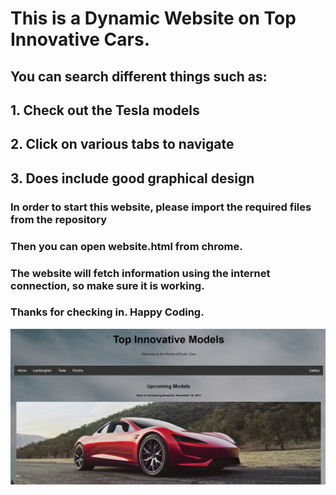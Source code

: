 # This is a Dynamic Website on Top Innovative Cars.

## You can search different things such as:
## 1. Check out the Tesla models
## 2. Click on various tabs to navigate
## 3. Does include good graphical design

### In order to start this website, please import the required files from the repository
### Then you can open website.html from chrome.
### The website will fetch information using the internet connection, so make sure it is working.

### Thanks for checking in. Happy Coding.

![](picOneWeb.png)
